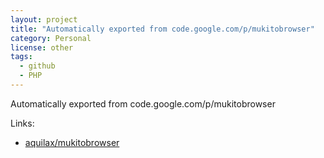 ```yaml
---
layout: project
title: "Automatically exported from code.google.com/p/mukitobrowser"
category: Personal
license: other
tags:
  - github
  - PHP
---
```


Automatically exported from code.google.com/p/mukitobrowser

Links:


* [aquilax/mukitobrowser](https://github.com/aquilax/mukitobrowser)
